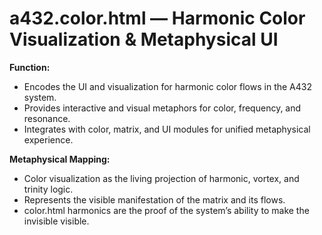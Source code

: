 # a432.color.html — Harmonic Color Visualization & Metaphysical UI

**Function:**
- Encodes the UI and visualization for harmonic color flows in the A432 system.
- Provides interactive and visual metaphors for color, frequency, and resonance.
- Integrates with color, matrix, and UI modules for unified metaphysical experience.

**Metaphysical Mapping:**
- Color visualization as the living projection of harmonic, vortex, and trinity logic.
- Represents the visible manifestation of the matrix and its flows.
- color.html harmonics are the proof of the system’s ability to make the invisible visible. 